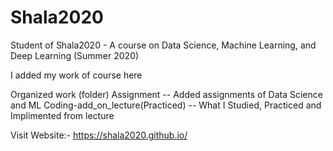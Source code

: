 # Shala2020
Student of Shala2020 - A course on Data Science, Machine Learning, and Deep Learning (Summer 2020)

I added my work of course here

Organized work (folder)
Assignment                       --   Added assignments of Data Science and ML
Coding-add_on_lecture(Practiced) --   What I Studied, Practiced and Implimented from lecture


Visit Website:- https://shala2020.github.io/
